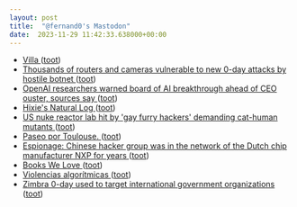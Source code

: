 ```yaml
---
layout: post
title:  "@fernand0's Mastodon"
date:  2023-11-29 11:42:33.638000+00:00
---
```

*  [Villa ](https://www.flickr.com/photos/fernand0/53338466902) ([toot](https://mastodon.social/@fernand0/111493654356739750))
*  [Thousands of routers and cameras vulnerable to new 0-day attacks by hostile botnet ](https://arstechnica.com/security/2023/11/thousands-of-routers-and-cameras-vulnerable-to-new-0-day-attacks-by-hostile-botnet) ([toot](https://mastodon.social/@fernand0/111493270814557960))
*  [OpenAI researchers warned board of AI breakthrough ahead of CEO ouster, sources say ](https://www.reuters.com/technology/sam-altmans-ouster-openai-was-precipitated-by-letter-board-about-ai-breakthrough-2023-11-22) ([toot](https://mastodon.social/@fernand0/111493070786770114))
*  [Hixie's Natural Log ](https://ln.hixie.ch/?start=170062737) ([toot](https://mastodon.social/@fernand0/111491522365273701))
*  [US nuke reactor lab hit by 'gay furry hackers' demanding cat-human mutants ](https://www.theregister.com/2023/11/22/nuclear_lab_hacked) ([toot](https://mastodon.social/@fernand0/111489677924968057))
*  [Paseo por Toulouse. ](https://avecesunafoto.wordpress.com/2023/11/28/paseo-por-toulouse) ([toot](https://mastodon.social/@fernand0/111489563187109562))
*  [Espionage: Chinese hacker group was in the network of the Dutch chip manufacturer NXP for years ](https://cyberwarzone.com/espionage-chinese-hacker-group-was-in-the-network-of-the-dutch-chip-manufacturer-nxp-for-years) ([toot](https://mastodon.social/@fernand0/111489274700779321))
*  [Books We Love ](https://apps.npr.org/best-books) ([toot](https://mastodon.social/@fernand0/111489132791031456))
*  [Violencias algorítmicas ](https://www.pikaramagazine.com/2022/11/violencias-algoritmicas) ([toot](https://mastodon.social/@fernand0/111488947135063880))
*  [Zimbra 0-day used to target international government organizations ](https://blog.google/threat-analysis-group/zimbra-0-day-used-to-target-international-government-organizations) ([toot](https://mastodon.social/@fernand0/111488155265316376))
